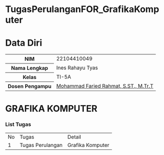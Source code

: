 # TugasPerulanganFOR_GrafikaKomputer
# Data Diri

<table>
  <tr>
    <th>NIM</th>
    <td>22104410049</td>
  </tr>
  <tr>
    <th>Nama Lengkap</th>
    <td>Ines Rahayu Tyas</td>
  </tr>
  <tr>
    <th>Kelas</th>
    <td>TI-5A</td>
  </tr>
  <tr>
    <th>Dosen Pengampu</th>
    <td><a href="https://github.com/link">Mohammad Faried Rahmat, S.ST., M.Tr.T</a></td>
  </tr>
</table>

# GRAFIKA KOMPUTER
### List Tugas
|  |  |  |
|--|--|--|
|No| Tugas | Detail |
| 1 | Tugas Perulangan |Grafika Komputer |

